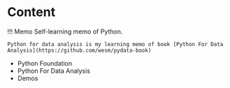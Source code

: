 # Content

!!! Memo
    Self-learning memo of Python.

    Python for data analysis is my learning memo of book [Python For Data Analysis](https://github.com/wesm/pydata-book)


* Python Foundation
* Python For Data Analysis
* Demos











